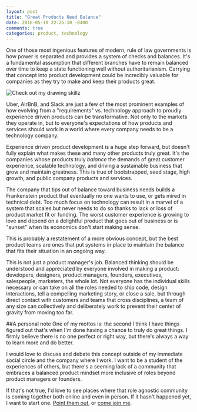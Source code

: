 ```yaml
---
layout: post
title: "Great Products Need Balance"
date: 2016-05-10 22:26:10 -0400
comments: true
categories: product, technology
---
```


One of those most ingenious features of modern, rule of law governments is how power is separated and provides a system of checks and balances. It's a fundamental assumption that different branches have to remain balanced over time to keep a state functioning well without authoritarianism. Carrying that concept into product development could be incredibly valuable for companies as they try to make and keep their products great.

![Check out my drawing skillz][1]

[1]: /images/the-triangle.png

Uber, AirBnB, and Slack are just a few of the most prominent examples of how evolving from a "requirements" vs. technology approach to proudly experience driven products can be transformative. Not only to the markets they operate in, but to everyone's expectations of how products and services should work in a world where every company needs to be a technology company.

Experience driven product development is a huge step forward, but doesn't fully explain what makes these and many other products truly great. It's the companies whose products truly *balance* the demands of great customer experience, scalable technology, and driving a sustainable business that grow and maintain greatness. This is true of bootstrapped, seed stage, high growth, and public company products and services.

The company that tips out of balance toward business needs builds a Frankenstein product that eventually no one wants to use, or gets mired in technical debt. Too much focus on technology can result in a marvel of a system that scales but never needs to do so thanks to lack or loss of product market fit or funding. The worst customer experience is growing to love and depend on a delightful product that goes out of business or is "sunset" when its economics don't start making sense.

This is probably a restatement of a more obvious concept, but the best product teams are ones that put systems in place to maintain the balance that fits their situation in an ongoing way.

This is not just a product manager's job. Balanced thinking should be understood and appreciated by everyone involved in making a product: developers, designers, product managers, founders, executives, salespeople, marketers, the whole lot. Not everyone has the individual skills necessary or can take on all the roles needed to ship code, design interactions, tell a compelling marketing story, or close a sale, but through direct contact with customers and teams that cross disciplines, a team of any size can collectively and deliberately work to prevent their center of gravity from moving too far.

##A personal note
One of my mottos is: the second I think I have things figured out that's when I'm done having a chance to truly do great things. I firmly believe there is no one perfect or right way, but there's always a way to learn more and do better.

I would love to discuss and debate this concept outside of my immediate social circle and the company where I work. I want to be a student of the experiences of others, but there's a seeming lack of a community that embraces a balanced product mindset more inclusive of roles beyond product managers or founders.

If that's not true, I'd love to see places where that role agnostic community is coming together both online and even in person. If it hasn't happened yet, I want to start one. [Point them out][2], or [come join me][3].

[2]: mailto:cs@craigsturgis.com
[3]: http://eepurl.com/b1icuP
